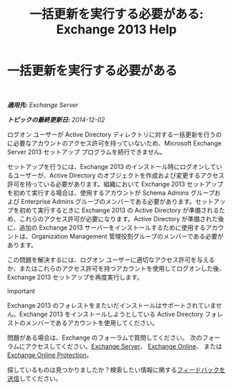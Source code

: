 ﻿---
title: '一括更新を実行する必要がある: Exchange 2013 Help'
TOCTitle: 一括更新を実行する必要がある
ms:assetid: 0530f3c6-6fa6-456b-a33a-f3d2f7eaa2ef
ms:mtpsurl: https://technet.microsoft.com/ja-jp/library/ms.exch.setupreadiness.globalupdaterequired(v=EXCHG.150)
ms:contentKeyID: 48269132
ms.date: 04/24/2018
mtps_version: v=EXCHG.150
ms.translationtype: HT
---

# 一括更新を実行する必要がある

 

_**適用先:** Exchange Server_

_**トピックの最終更新日:** 2014-12-02_

ログオン ユーザーが Active Directory ディレクトリに対する一括更新を行うのに必要なアカウントのアクセス許可を持っていないため、Microsoft Exchange Server 2013 セットアップ プログラムを続行できません。

セットアップを行うには、Exchange 2013 のインストール時にログオンしているユーザーが、Active Directory のオブジェクトを作成および変更するアクセス許可を持っている必要があります。組織において Exchange 2013 セットアップを初めて実行する場合は、使用するアカウントが Schema Admins グループおよび Enterprise Admins グループのメンバーである必要があります。セットアップを初めて実行するときに Exchange 2013 の Active Directory が準備されるため、これらのアクセス許可が必要になります。Active Directory が準備された後に、追加の Exchange 2013 サーバーをインストールするために使用するアカウントは、Organization Management 管理役割グループのメンバーである必要があります。

この問題を解決するには、ログオン ユーザーに適切なアクセス許可を与えるか、またはこれらのアクセス許可を持つアカウントを使用してログオンした後、Exchange 2013 セットアップを再度実行します。


> [!IMPORTANT]
> Exchange 2013 のフォレストをまたいだインストールはサポートされていません。Exchange 2013 をインストールしようとしている Active Directory フォレストのメンバーであるアカウントを使用してください。



問題がある場合は、Exchange のフォーラムで質問してください。 次のフォーラムにアクセスしてください。[Exchange Server](https://go.microsoft.com/fwlink/p/?linkid=60612)、 [Exchange Online](https://go.microsoft.com/fwlink/p/?linkid=267542)、 または [Exchange Online Protection](https://go.microsoft.com/fwlink/p/?linkid=285351)。

探しているものは見つかりましたか？検索したい情報に関する[フィードバックを送信](mailto:exsetuphelpfeedback@microsoft.com?subject=exchange%202013%20setup%20help%20feedback)してください。

